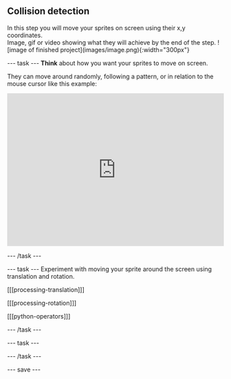 ## Collision detection

<div style="display: flex; flex-wrap: wrap">
<div style="flex-basis: 200px; flex-grow: 1; margin-right: 15px;">
In this step you will move your sprites on screen using their x,y coordinates.
</div>
<div>
Image, gif or video showing what they will achieve by the end of the step. ![image of finished project](images/image.png){:width="300px"}
</div>
</div>

--- task ---
**Think** about how you want your sprites to move on screen. 

They can move around randomly, following a pattern, or in relation to the mouse cursor like this example:
<div>
<iframe src="https://trinket.io/embed/python/4d024928ac" width="100%" height="356" frameborder="0" marginwidth="0" marginheight="0" allowfullscreen></iframe>
</div>

--- /task ---

--- task ---
Experiment with moving your sprite around the screen using translation and rotation.

[[[processing-translation]]]

[[[processing-rotation]]]

[[[python-operators]]]

--- /task ---

--- task ---

--- /task ---


--- save ---